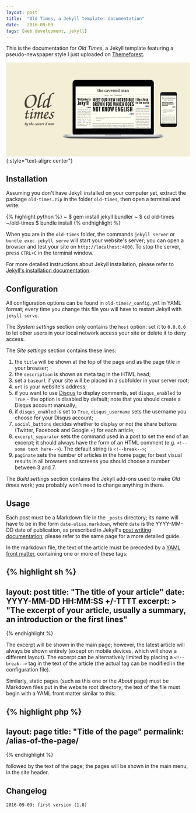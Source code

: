 ```yaml
---
layout: post
title:  "Old Times, a Jekyll template: documentation"
date:   2016-09-09
tags: [web development, jekyll]
---
```


This is the documentation for *Old Times*, a Jekyll template featuring a pseudo-newspaper style I just uploaded on [Themeforest](http://themeforest.net).

![Old Times preview](/images/old-times-documentation/preview.png)
{:style="text-align: center"}

Installation
------------

Assuming you don't have Jekyll installed on your computer yet, extract the package `old-times.zip` in the folder `old-times`, then open a terminal and write:

{% highlight python %}
~ $ gem install jekyll bundler
~ $ cd old-times
~/old-times $ bundle install
{% endhighlight %}

When you are in the `old-times` folder, the commands `jekyll server` or `bundle exec jekyll serve` will start your website's server; you can open a browser and test your site on `http://localhost:4000`. To stop the server, press `CTRL+C` in the terminal window. 

For more detailed instructions about Jekyll installation, please refer to [Jekyll's installation documentation](https://jekyllrb.com/docs/installation/).

Configuration
-------------

All configuration options can be found in `old-times/_config.yml` in YAML format; every time you change this file you will have to restart Jekyll with `jekyll serve`.

The *System settings* section only contains the `host` option: set it to `0.0.0.0` to let other users in your local network access your site or delete it to deny access.

The *Site settings* section contains these lines:

1. the `title` will be shown at the top of the page and as the page title in your browser;
2. the `description` is shown as meta tag in the HTML head;
3. set a `baseurl` if your site will be placed in a subfolder in your server root;
3. `url` is your website's address;
4. if you want to use [Disqus](http://disqus.com) to display comments, set `disqus_enabled` to `True` - the option is disabled by default; note that you should create a Disqus account manually;
5. if `disqus_enabled` is set to `True`, `disqus_username` sets the username you choose for your Disqus account;
6. `social_buttons` decides whether to display or not the share buttons (Twitter, Facebook and Google +) for each article;
7. `excerpt_separator` sets the command used in a post to set the end of an excerpt; it should always have the form of an HTML comment (e.g. `<!--some text here-->`). The default string is `<!--break-->`;
8. `paginate` sets the number of articles in the home page; for best visual results in all browsers and screens you should choose a number between 3 and 7.

The *Build settings* section contains the Jekyll add-ons used to make *Old times* work; you probably won't need to change anything in there.

Usage
-----

Each post must be a Markdown file in the `_posts` directory; its name will have to be in the form `date-alias.markdown`, where `date` is the YYYY-MM-DD date of publication, as prescribed in Jekyll's [post writing documentation](https://jekyllrb.com/docs/posts/); please refer to the same page for a more detailed guide.

In the markdown file, the text of the article must be preceded by a [YAML front matter](https://jekyllrb.com/docs/frontmatter/), containing one or more of these tags:

{% highlight sh %}
---
layout: post
title:  "The title of your article"
date:   YYYY-MM-DD HH:MM:SS +/-TTTT
excerpt: >
	"The excerpt of your article, usually a summary,
	an introduction or the first lines"
---
{% endhighlight %}

The excerpt will be shown in the main page; however, the latest article will always be shown entirely (except on mobile devices, which will show a different layout). The excerpt can be alternatively limited by placing a `<!--break-->` tag in the text of the article (the actual tag can be modified in the configuration file).

Similarly, static pages (such as this one or the *About* page) must be Markdown files put in the website root directory; the text of the file must begin with a YAML front matter similar to this:

{% highlight php %}
---
layout: page
title: "Title of the page"
permalink: /alias-of-the-page/
---
{% endhighlight %}

followed by the text of the page; the pages will be shown in the main menu, in the site header.

Changelog
---------

	2016-09-09: first version (1.0)